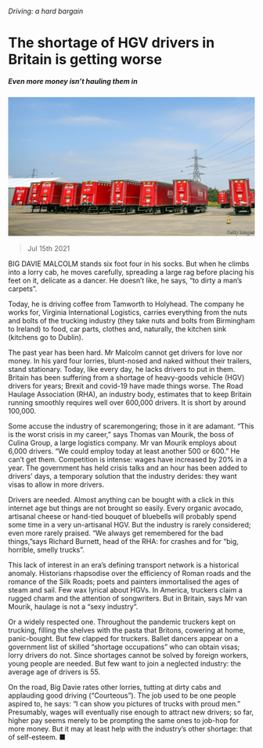 ###### Driving: a hard bargain

# The shortage of HGV drivers in Britain is getting worse 

##### Even more money isn’t hauling them in 

![image](images/20210717_BRP501.jpg) 

> Jul 15th 2021 

BIG DAVIE MALCOLM stands six foot four in his socks. But when he climbs into a lorry cab, he moves carefully, spreading a large rag before placing his feet on it, delicate as a dancer. He doesn’t like, he says, “to dirty a man’s carpets”.

Today, he is driving coffee from Tamworth to Holyhead. The company he works for, Virginia International Logistics, carries everything from the nuts and bolts of the trucking industry (they take nuts and bolts from Birmingham to Ireland) to food, car parts, clothes and, naturally, the kitchen sink (kitchens go to Dublin).


The past year has been hard. Mr Malcolm cannot get drivers for love nor money. In his yard four lorries, blunt-nosed and naked without their trailers, stand stationary. Today, like every day, he lacks drivers to put in them. Britain has been suffering from a shortage of heavy-goods vehicle (HGV) drivers for years; Brexit and covid-19 have made things worse. The Road Haulage Association (RHA), an industry body, estimates that to keep Britain running smoothly requires well over 600,000 drivers. It is short by around 100,000.

Some accuse the industry of scaremongering; those in it are adamant. “This is the worst crisis in my career,” says Thomas van Mourik, the boss of Culina Group, a large logistics company. Mr van Mourik employs about 6,000 drivers. “We could employ today at least another 500 or 600.” He can’t get them. Competition is intense: wages have increased by 20% in a year. The government has held crisis talks and an hour has been added to drivers’ days, a temporary solution that the industry derides: they want visas to allow in more drivers.

Drivers are needed. Almost anything can be bought with a click in this internet age but things are not brought so easily. Every organic avocado, artisanal cheese or hand-tied bouquet of bluebells will probably spend some time in a very un-artisanal HGV. But the industry is rarely considered; even more rarely praised. “We always get remembered for the bad things,”says Richard Burnett, head of the RHA: for crashes and for “big, horrible, smelly trucks”.

This lack of interest in an era’s defining transport network is a historical anomaly. Historians rhapsodise over the efficiency of Roman roads and the romance of the Silk Roads; poets and painters immortalised the ages of steam and sail. Few wax lyrical about HGVs. In America, truckers claim a rugged charm and the attention of songwriters. But in Britain, says Mr van Mourik, haulage is not a “sexy industry”.

Or a widely respected one. Throughout the pandemic truckers kept on trucking, filling the shelves with the pasta that Britons, cowering at home, panic-bought. But few clapped for truckers. Ballet dancers appear on a government list of skilled “shortage occupations” who can obtain visas; lorry drivers do not. Since shortages cannot be solved by foreign workers, young people are needed. But few want to join a neglected industry: the average age of drivers is 55.

On the road, Big Davie rates other lorries, tutting at dirty cabs and applauding good driving (“Courteous”). The job used to be one people aspired to, he says: “I can show you pictures of trucks with proud men.” Presumably, wages will eventually rise enough to attract new drivers; so far, higher pay seems merely to be prompting the same ones to job-hop for more money. But it may at least help with the industry’s other shortage: that of self-esteem. ■

